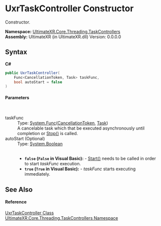 # UxrTaskController Constructor 
 

Constructor.

**Namespace:**&nbsp;<a href="N_UltimateXR_Core_Threading_TaskControllers">UltimateXR.Core.Threading.TaskControllers</a><br />**Assembly:**&nbsp;UltimateXR (in UltimateXR.dll) Version: 0.0.0.0

## Syntax

**C#**<br />
``` C#
public UxrTaskController(
	Func<CancellationToken, Task> taskFunc,
	bool autoStart = false
)
```


#### Parameters
&nbsp;<dl><dt>taskFunc</dt><dd>Type: <a href="https://docs.microsoft.com/dotnet/api/system.func-2" target="_blank" rel="noopener noreferrer">System.Func</a>(<a href="https://docs.microsoft.com/dotnet/api/system.threading.cancellationtoken" target="_blank" rel="noopener noreferrer">CancellationToken</a>, <a href="https://docs.microsoft.com/dotnet/api/system.threading.tasks.task" target="_blank" rel="noopener noreferrer">Task</a>)<br />A cancelable task which that be executed asynchronously until completion or <a href="M_UltimateXR_Core_Threading_TaskControllers_UxrCancellableController_Stop">Stop()</a> is called.</dd><dt>autoStart (Optional)</dt><dd>Type: <a href="https://docs.microsoft.com/dotnet/api/system.boolean" target="_blank" rel="noopener noreferrer">System.Boolean</a><br />
&nbsp;<ul><li><strong>`false` (`False` in Visual Basic):</strong> - <a href="M_UltimateXR_Core_Threading_TaskControllers_UxrCancellableController_Start">Start()</a> needs to be called in order to start *taskFunc* execution.</li><li><strong>`true` (`True` in Visual Basic):</strong> - *taskFunc* starts executing immediately.</li></ul></dd></dl>

## See Also


#### Reference
<a href="T_UltimateXR_Core_Threading_TaskControllers_UxrTaskController">UxrTaskController Class</a><br /><a href="N_UltimateXR_Core_Threading_TaskControllers">UltimateXR.Core.Threading.TaskControllers Namespace</a><br />